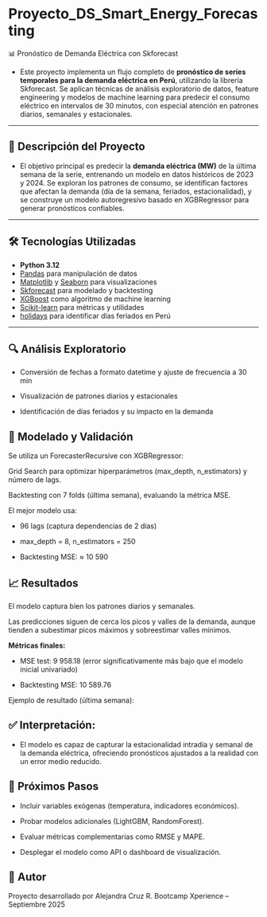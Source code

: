 # Proyecto_DS_Smart_Energy_Forecasting
📊 Pronóstico de Demanda Eléctrica con Skforecast

- Este proyecto implementa un flujo completo de **pronóstico de series temporales para la demanda eléctrica en Perú**, utilizando la librería Skforecast. Se aplican técnicas de análisis exploratorio de datos, feature engineering y modelos de machine learning para predecir el consumo eléctrico en intervalos de 30 minutos, con especial atención en patrones diarios, semanales y estacionales.
---

## 📑 Descripción del Proyecto 

- El objetivo principal es predecir la **demanda eléctrica (MW)** de la última semana de la serie, entrenando un modelo en datos históricos de 2023 y 2024.
Se exploran los patrones de consumo, se identifican factores que afectan la demanda (día de la semana, feriados, estacionalidad), y se construye un modelo autoregresivo basado en XGBRegressor para generar pronósticos confiables.
---

## 🛠️ Tecnologías Utilizadas

- **Python 3.12**
- [Pandas](https://pandas.pydata.org/) para manipulación de datos  
- [Matplotlib](https://matplotlib.org/) y [Seaborn](https://seaborn.pydata.org/) para visualizaciones  
- [Skforecast](https://skforecast.org/0.17.0/index.html/) para modelado y backtesting  
- [XGBoost](https://xgboost.readthedocs.io/) como algoritmo de machine learning  
- [Scikit-learn](https://scikit-learn.org/stable/) para métricas y utilidades  
- [holidays](https://pypi.org/project/holidays/) para identificar días feriados en Perú  

---


 ## 🔍 Análisis Exploratorio

- Conversión de fechas a formato datetime y ajuste de frecuencia a 30 min

- Visualización de patrones diarios y estacionales

- Identificación de días feriados y su impacto en la demanda

## 🤖 Modelado y Validación

Se utiliza un ForecasterRecursive con XGBRegressor:

Grid Search para optimizar hiperparámetros (max_depth, n_estimators) y número de lags.

Backtesting con 7 folds (última semana), evaluando la métrica MSE.

El mejor modelo usa:

- 96 lags (captura dependencias de 2 días)

- max_depth = 8, n_estimators = 250

- Backtesting MSE: ≈ 10 590

## 📈 Resultados

El modelo captura bien los patrones diarios y semanales.

Las predicciones siguen de cerca los picos y valles de la demanda, aunque tienden a subestimar picos máximos y sobreestimar valles mínimos.

**Métricas finales:** 

- MSE test: 9 958.18 (error significativamente más bajo que el modelo inicial univariado)

- Backtesting MSE: 10 589.76

Ejemplo de resultado (última semana):

## ✅ Interpretación: 
- El modelo es capaz de capturar la estacionalidad intradía y semanal de la demanda eléctrica, ofreciendo pronósticos ajustados a la realidad con un error medio reducido.

## 🚀 Próximos Pasos

- Incluir variables exógenas (temperatura, indicadores económicos).

- Probar modelos adicionales (LightGBM, RandomForest).

- Evaluar métricas complementarias como RMSE y MAPE.

- Desplegar el modelo como API o dashboard de visualización.

## 📜 Autor

Proyecto desarrollado por Alejandra Cruz R.
Bootcamp Xperience – Septiembre 2025
